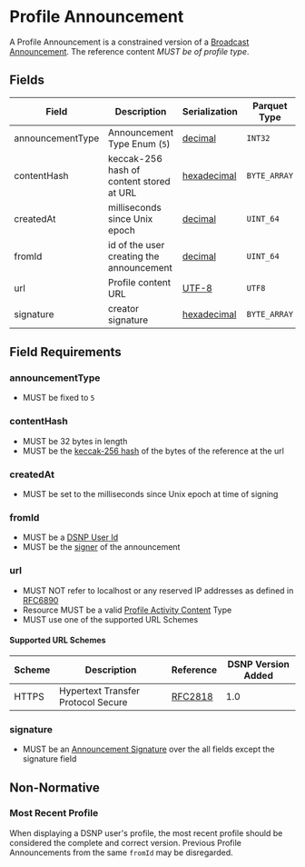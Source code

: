 # Profile Announcement

A Profile Announcement is a constrained version of a [Broadcast Announcement](/DSNP/Types/Broadcast.md).
The reference content *MUST be of profile type*.

## Fields

| Field | Description | Serialization | Parquet Type | Bloom Filter |
| ----- | ----------- | ------------- | ------------ | ------------ |
| announcementType | Announcement Type Enum (`5`) | [decimal](/DSNP/Serializations.md#decimal) | `INT32` | no |
| contentHash | keccak-256 hash of content stored at URL | [hexadecimal](/DSNP/Serializations.md#hexadecimal) | `BYTE_ARRAY` | YES
| createdAt | milliseconds since Unix epoch | [decimal](/DSNP/Serializations.md#decimal) | `UINT_64` | no
| fromId | id of the user creating the announcement | [decimal](/DSNP/Serializations.md#decimal) | `UINT_64` | YES
| url | Profile content URL | [UTF-8](https://datatracker.ietf.org/doc/html/rfc3629) | `UTF8` | no
| signature | creator signature | [hexadecimal](/DSNP/Serializations.md#hexadecimal) | `BYTE_ARRAY` | no

## Field Requirements

### announcementType

- MUST be fixed to `5`

### contentHash

- MUST be 32 bytes in length
- MUST be the [keccak-256 hash](https://keccak.team/files/Keccak-submission-3.pdf) of the bytes of the reference at the url

### createdAt

- MUST be set to the milliseconds since Unix epoch at time of signing

### fromId

- MUST be a [DSNP User Id](/DSNP/Identifiers.md#dsnp-user-id)
- MUST be the [signer](/DSNP/Signatures.md) of the announcement

### url

- MUST NOT refer to localhost or any reserved IP addresses as defined in [RFC6890](https://datatracker.ietf.org/doc/html/rfc6890)
- Resource MUST be a valid [Profile Activity Content](/ActivityContent/Types/Profile.md) Type
- MUST use one of the supported URL Schemes

#### Supported URL Schemes

| Scheme | Description | Reference | DSNP Version Added |
| ------ |------------ | --------- | ------------------ |
| HTTPS | Hypertext Transfer Protocol Secure | [RFC2818](https://datatracker.ietf.org/doc/html/rfc2818) | 1.0 |

### signature

- MUST be an [Announcement Signature](/DSNP/Signatures.md) over the all fields except the signature field

## Non-Normative

### Most Recent Profile

When displaying a DSNP user's profile, the most recent profile should be considered the complete and correct version.
Previous Profile Announcements from the same `fromId` may be disregarded.
